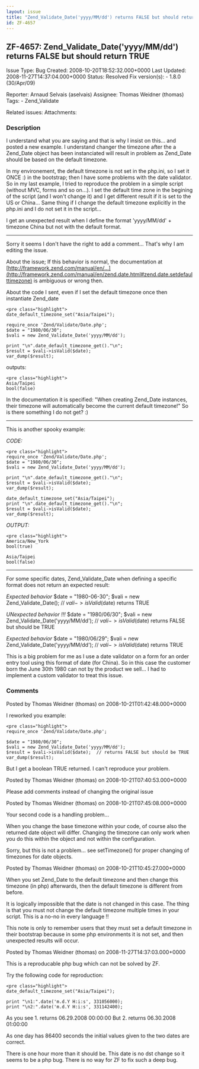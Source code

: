 ```yaml
---
layout: issue
title: "Zend_Validate_Date('yyyy/MM/dd') returns FALSE but should return TRUE"
id: ZF-4657
---
```


ZF-4657: Zend\_Validate\_Date('yyyy/MM/dd') returns FALSE but should return TRUE
--------------------------------------------------------------------------------

 Issue Type: Bug Created: 2008-10-20T18:52:32.000+0000 Last Updated: 2008-11-27T14:37:04.000+0000 Status: Resolved Fix version(s): - 1.8.0 (30/Apr/09)
 
 Reporter:  Arnaud Selvais (aselvais)  Assignee:  Thomas Weidner (thomas)  Tags: - Zend\_Validate
 
 Related issues: 
 Attachments: 
### Description

I understand what you are saying and that is why I insist on this... and posted a new example. I understand changer the timezone after the a Zend\_Date object has been instanciated will result in problem as Zend\_Date should be based on the default timezone.

In my environement, the default timezone is not set in the php.ini, so I set it ONCE :) in the bootstrap; then I have some problems with the date validator. So in my last example, I tried to reproduce the problem in a simple script (without MVC, forms and so on...). I set the default time zone in the begining of the script (and I won't change it) and I get different result if it is set to the US or China... Same thing if I change the default timezone explicitly in the php.ini and I do not set it in the script...

I get an unexpected result when I define the format 'yyyy/MM/dd' + timezone China but not with the default format.

- - - - - -

Sorry it seems I don't have the right to add a comment... That's why I am editing the issue.

About the issue; If this behavior is normal, the documentation at [http://framework.zend.com/manual/en/…](http://framework.zend.com/manual/en/zend.date.html#zend.date.setdefaulttimezone) is ambiguous or wrong then.

About the code I sent, even if I set the default timezone once then instantiate Zend\_date

 
    <pre class="highlight"> 
    date_default_timezone_set("Asia/Taipei");
    
    require_once 'Zend/Validate/Date.php';
    $date = "1980/06/30";
    $vali = new Zend_Validate_Date('yyyy/MM/dd');
    
    print "\n".date_default_timezone_get()."\n";
    $result = $vali->isValid($date);
    var_dump($result);


outputs:

 
    <pre class="highlight"> 
    Asia/Taipei
    bool(false)


In the documentation it is specified: "When creating Zend\_Date instances, their timezone will automatically become the current default timezone!" So is there something I do not get? :)

- - - - - -

This is another spooky example:

_CODE:_

 
    <pre class="highlight"> 
    require_once 'Zend/Validate/Date.php';
    $date = "1980/06/30";
    $vali = new Zend_Validate_Date('yyyy/MM/dd');
    
    print "\n".date_default_timezone_get()."\n";
    $result = $vali->isValid($date);
    var_dump($result);
    
    date_default_timezone_set("Asia/Taipei");
    print "\n".date_default_timezone_get()."\n";
    $result = $vali->isValid($date);
    var_dump($result);


_OUTPUT:_

 
    <pre class="highlight"> 
    America/New_York
    bool(true)
    
    Asia/Taipei
    bool(false)


- - - - - -

For some specific dates, Zend\_Validate\_Date when defining a specific format does not return an expected result:

_Expected behavior_ $date = "1980-06-30"; $vali = new Zend\_Validate\_Date(); // $vali->isValid($date) returns TRUE

_UNexpected behavior !!!_ $date = "1980/06/30"; $vali = new Zend\_Validate\_Date('yyyy/MM/dd'); // $vali->isValid($date) returns FALSE but should be TRUE

_Expected behavior_ $date = "1980/06/29"; $vali = new Zend\_Validate\_Date('yyyy/MM/dd'); // $vali->isValid($date) returns TRUE

This is a big problem for me as I use a date validator on a form for an order entry tool using this format of date (for China). So in this case the customer born the June 30th 1980 can not by the product we sell... I had to implement a custom validator to treat this issue.

 

 

### Comments

Posted by Thomas Weidner (thomas) on 2008-10-21T01:42:48.000+0000

I reworked you example:

 
    <pre class="highlight">
    require_once 'Zend/Validate/Date.php';
    
    $date = "1980/06/30";
    $vali = new Zend_Validate_Date('yyyy/MM/dd');
    $result = $vali->isValid($date);  // returns FALSE but should be TRUE
    var_dump($result);


But I get a boolean TRUE returned. I can't reproduce your problem.

 

 

Posted by Thomas Weidner (thomas) on 2008-10-21T07:40:53.000+0000

Please add comments instead of changing the original issue

 

 

Posted by Thomas Weidner (thomas) on 2008-10-21T07:45:08.000+0000

Your second code is a handling problem...

When you change the base timezone within your code, of course also the returned date object will differ. Changing the timezone can only work when you do this within the object and not within the configuration.

Sorry, but this is not a problem... see setTimezone() for proper changing of timezones for date objects.

 

 

Posted by Thomas Weidner (thomas) on 2008-10-21T10:45:27.000+0000

When you set Zend\_Date to the default timezone and then change this timezone (in php) afterwards, then the default timezone is different from before.

It is logically impossible that the date is not changed in this case. The thing is that you must not change the default timezone multiple times in your script. This is a no-no in every language !!

This note is only to remember users that they must set a default timezone in their bootstrap because in some php environments it is not set, and then unexpected results will occur.

 

 

Posted by Thomas Weidner (thomas) on 2008-11-27T14:37:03.000+0000

This is a reproducable php bug which can not be solved by ZF.

Try the following code for reproduction:

 
    <pre class="highlight">
    date_default_timezone_set("Asia/Taipei");
    
    print "\n1:".date('m.d.Y H:i:s', 331056000);
    print "\n2:".date('m.d.Y H:i:s', 331142400);


As you see 1. returns 06.29.2008 00:00:00 But 2. returns 06.30.2008 01:00:00

As one day has 86400 seconds the initial values given to the two dates are correct.

There is one hour more than it should be. This date is no dst change so it seems to be a php bug. There is no way for ZF to fix such a deep bug.

 

 